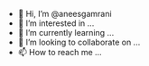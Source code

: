 - 👋 Hi, I’m @aneesgamrani
- 👀 I’m interested in ...
- 🌱 I’m currently learning ...
- 💞️ I’m looking to collaborate on ...
- 📫 How to reach me ...

<!---
aneesgamrani/aneesgamrani is a ✨ special ✨ repository because its `README.md` (this file) appears on your GitHub profile.
You can click the Preview link to take a look at your changes.
--->

